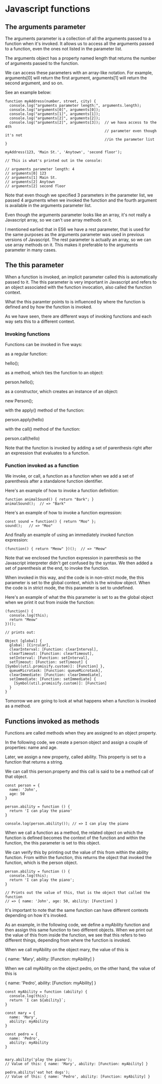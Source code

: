 # Javascript functions





## The arguments parameter

The arguments parameter is a collection of all the arguments passed to a
function when it's invoked. 
It allows us to access all the arguments passed to a function, even the ones not
listed in the parameter list.

The arguments object has a property named length that returns  the number of
arguments passed to the function.

We can access these parameters with an array-like notation.
For example, arguments[0] will return the first argument, arguments[1] will
return the second argument, and so on.

See an example below:

```
function myAddress(number, street, city) {
  console.log("arguments parameter length:", arguments.length);
  console.log("arguments[0]", arguments[0]);
  console.log("arguments[1]", arguments[1]);
  console.log("arguments[2]", arguments[2]);
  console.log("arguments[2]", arguments[3]);  // we hava access to the 4th
                                              // parameter even though it's not
                                              //in the parameter list
}

myAddress(123, 'Main St.', 'Anytown', 'second floor');

// This is what's printed out in the console:

// arguments parameter length: 4
// arguments[0] 123
// arguments[1] Main St.
// arguments[2] Anytown
// arguments[2] second floor
```

Note that even though we specified 3 parameters in the parameter list, we passed
4 arguments when we invoked the function and the fourth argument is available in
the arguments parameter list.

Even though the arguments parameter looks like an array, it's not really a
Javascript array, so we can't use array methods on it.

I mentioned earlied that in ES6 we have a rest parameter, that is used for the
same purposes as the arguments parameter was used in previous versions of
Javascript. The rest parameter is actually an array, so we can use array methods
on it. This makes it preferable to the arguments parameter in many cases.





## The this parameter

When a function is invoked, an implicit parameter called this is automatically passed to it.
The this parameter is very important in Javascript and refers to an object
associated with the function invocation, also called the function context.

What the this paramter points to is influenced by where the function is defined
and by how the function is invoked.

As we have seen, there are different ways of invoking functions and each way
sets this to a different context.

### Invoking functions

Functions can be invoked in five ways:

as a regular function:

hello();

as a method, which ties the function to an object:

person.hello();

as a constructor, which creates an instance of an object:

new Person();

with the apply() method of the function:

person.apply(hello)


with the call() method of the function:

person.call(hello)
 

Note that the function is invoked by adding a set of parenthesis right after an
expression that evaluates to a function.

### Function invoked as a function

We invoke, or call, a function as a function when we add a set of parenthesis after a
standalone function identifier.

Here's an example of how to invoke a function definition:

```
function animalSound() { return "Bark"; }
animalSound();  // => "Bark"
```


Here's an example of how to invoke a function expression:

```
const sound = function() { return "Moo" };
sound();   // => "Moo"
```


And finally an example of using an immediately invoked function expression:

```
(function() { return "Meow" })();  // => "Meow"
```

Note that we enclosed the function expression in parenthesis so the Javascript
interpreter didn't get confused by the syntax. We then added a set of parenthesis at the
end, to invoke the function.

When invoked in this way, and the code is in non-strict mode, the this parameter is set to the global context, which is the window object.
When the code is in strict mode, the this parameter is set to undefined.

Here's an example of what the this parameter is set to as the global object when we print it out from inside the function:

```
(function() { 
  console.log(this);
  return "Meow"
})();

// prints out:

Object [global] {
  global: [Circular],
  clearInterval: [Function: clearInterval],
  clearTimeout: [Function: clearTimeout],
  setInterval: [Function: setInterval],
  setTimeout: [Function: setTimeout] { [Symbol(util.promisify.custom)]: [Function] },
  queueMicrotask: [Function: queueMicrotask],
  clearImmediate: [Function: clearImmediate],
  setImmediate: [Function: setImmediate] {
    [Symbol(util.promisify.custom)]: [Function]
  }
}
```

Tomorrow we are going to look at what happens when a function is invoked as a
method.




## Functions invoked as methods

Functions are called methods when they are assigned to an object property.

In the following code, we create a person object and assign a couple of
properties: name and age.

Later, we assign a new property, called ability.
This property is set to a function that returns a string.

We can call this person.property and this call is said to be a method call of
that object.

```
const person = {
  name: 'John',
  age: 50
}

person.ability = function () {
  return 'I can play the piano'
}

console.log(person.ability()); // => I can play the piano
```

When we call a function as a method, the related object on which the function is
defined becomes the context of the function and within the function, the this
parameter is set to this object.

We can verify this by printing out the value of this from within the ability
function. From within the function, this returns the object that invoked the
function, which is the person object. 

```
person.ability = function () {
  console.log(this);  
  return 'I can play the piano';
}

// Prints out the value of this, that is the object that called the function
// => { name: 'John', age: 50, ability: [Function] }
```

It's important to note that the same function can have different contexts
depending on how it's invoked.

As an example, in the following code, we define a myAbility function and then
assign this same function to two different objects.
When we print out the value of this  from inside the function, we see that this
refers to two different things, depending from where the function is invoked.

When we call myAbility on the object mary, the value of this is

{ name: 'Mary', ability: [Function: myAbility] }


When we call myAbility on the object pedro, on the other hand, the value of this is

{ name: 'Pedro', ability: [Function: myAbility] }



```
const myAbility = function (ability) {
  console.log(this);
  return `I can ${ability}`;
}

const mary = {
  name: 'Mary',
  ability: myAbility
}

const pedro = {
  name: 'Pedro',
  ability: myAbility
}


mary.ability('play the piano');
// Value of this: { name: 'Mary', ability: [Function: myAbility] }

pedro.ability('eat hot dogs');
// Value of this: { name: 'Pedro', ability: [Function: myAbility] }

```





